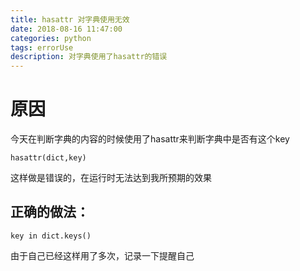 ```yaml
---
title: hasattr 对字典使用无效 
date: 2018-08-16 11:47:00 
categories: python 
tags: errorUse 
description: 对字典使用了hasattr的错误
---
```


# 原因
今天在判断字典的内容的时候使用了hasattr来判断字典中是否有这个key
```
hasattr(dict,key)
```
这样做是错误的，在运行时无法达到我所预期的效果

正确的做法：
---
```
key in dict.keys()
```
由于自己已经这样用了多次，记录一下提醒自己
